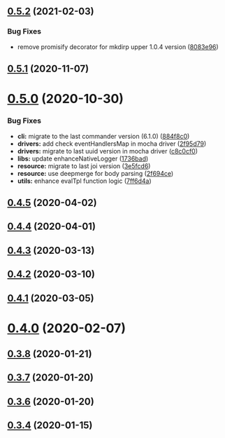 ## [0.5.2](https://github.com/tasty-api/tasty/compare/v0.5.1...v0.5.2) (2021-02-03)


### Bug Fixes

* remove promisify decorator for mkdirp upper 1.0.4 version ([8083e96](https://github.com/tasty-api/tasty/commit/8083e96661f2d77b39aa670452106bc1e53f6070))



## [0.5.1](https://gitlab.lmru.adeo.com/api-manager/tasty/compare/v0.5.0...v0.5.1) (2020-11-07)



# [0.5.0](https://gitlab.lmru.adeo.com/api-manager/tasty/compare/v0.4.9...v0.5.0) (2020-10-30)


### Bug Fixes

* **cli:** migrate to the last commander version (6.1.0) ([884f8c0](https://gitlab.lmru.adeo.com/api-manager/tasty/commit/884f8c0dbc600874adc081bac3a08cc66da9057d))
* **drivers:** add check eventHandlersMap in mocha driver ([2f95d79](https://gitlab.lmru.adeo.com/api-manager/tasty/commit/2f95d79ab44b2d6d3114ac5a7455bb24e2129da3))
* **drivers:** migrate to last uuid version in mocha driver ([c8c0cf0](https://gitlab.lmru.adeo.com/api-manager/tasty/commit/c8c0cf01bd8b2def36266e35aab8757c21b78499))
* **libs:** update enhanceNativeLogger ([1736bad](https://gitlab.lmru.adeo.com/api-manager/tasty/commit/1736badacf20127cfe8dcb1aca0ad98e7365647f))
* **resource:** migrate to last joi version ([3e5fcd6](https://gitlab.lmru.adeo.com/api-manager/tasty/commit/3e5fcd65a49c0908c341043bafb3980a9aa3e489))
* **resource:** use deepmerge for body parsing ([2f694ce](https://gitlab.lmru.adeo.com/api-manager/tasty/commit/2f694ce9aa7a9f1d9e4f63613295a4092b4604cf))
* **utils:** enhance evalTpl function logic ([7ff6d4a](https://gitlab.lmru.adeo.com/api-manager/tasty/commit/7ff6d4a07eb19afcd2491db983f20c24d7f5ac06))



## [0.4.5](https://gitlab.lmru.adeo.com/api-manager/tasty/compare/v0.4.4...v0.4.5) (2020-04-02)



## [0.4.4](https://gitlab.lmru.adeo.com/api-manager/tasty/compare/v0.4.3...v0.4.4) (2020-04-01)



## [0.4.3](https://gitlab.lmru.adeo.com/api-manager/tasty/compare/v0.4.2...v0.4.3) (2020-03-13)



## [0.4.2](https://gitlab.lmru.adeo.com/api-manager/tasty/compare/v0.4.1...v0.4.2) (2020-03-10)



## [0.4.1](https://gitlab.lmru.adeo.com/api-manager/tasty/compare/v0.4.0...v0.4.1) (2020-03-05)



# [0.4.0](https://gitlab.lmru.adeo.com/api-manager/tasty/compare/v0.3.8...v0.4.0) (2020-02-07)



## [0.3.8](https://gitlab.lmru.adeo.com/api-manager/tasty/compare/v0.3.7...v0.3.8) (2020-01-21)



## [0.3.7](https://gitlab.lmru.adeo.com/api-manager/tasty/compare/v0.3.6...v0.3.7) (2020-01-20)



## [0.3.6](https://gitlab.lmru.adeo.com/api-manager/tasty/compare/v0.3.4...v0.3.6) (2020-01-20)



## [0.3.4](https://gitlab.lmru.adeo.com/api-manager/tasty/compare/v0.3.3...v0.3.4) (2020-01-15)




